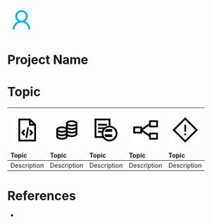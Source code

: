 
<img src="imgs/md/user-blue.svg">

# Project Name

# Topic
| <p align="center"><img src="imgs/md/code-file.svg" width="64"></p> Topic | <p align="center"><img src="imgs/md/resources.svg" width="64"></p> Topic | <p align="center"><img src="imgs/md/generics.svg" width="64"></p> Topic | <p align="center"><img src="imgs/md/linq.svg" width="64"></p> Topic | <p align="center"><img src="imgs/md/exception.svg" width="64"></p> Topic |
| :- | :- | :- | :- | :- |
| Description | Description | Description | Description | Description |

# References
-
